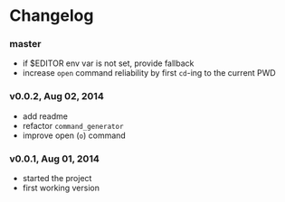 # Changelog

### master
- if $EDITOR env var is not set, provide fallback
- increase `open` command reliability by first `cd`-ing to the current PWD

### v0.0.2, Aug 02, 2014
- add readme
- refactor `command_generator`
- improve open (`o`) command

### v0.0.1, Aug 01, 2014
- started the project
- first working version
